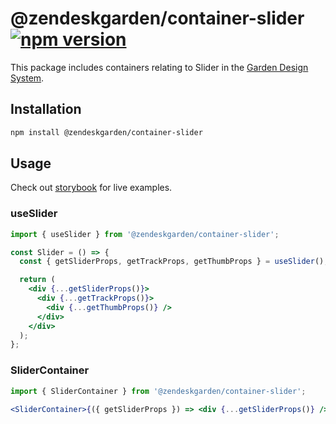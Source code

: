 # @zendeskgarden/container-slider [![npm version][npm version badge]][npm version link]

[npm version badge]: https://flat.badgen.net/npm/v/@zendeskgarden/container-slider
[npm version link]: https://www.npmjs.com/package/@zendeskgarden/container-slider

This package includes containers relating to Slider in the
[Garden Design System](https://zendeskgarden.github.io/).

## Installation

```sh
npm install @zendeskgarden/container-slider
```

## Usage

Check out [storybook](https://zendeskgarden.github.io/react-containers) for live examples.

### useSlider

```jsx
import { useSlider } from '@zendeskgarden/container-slider';

const Slider = () => {
  const { getSliderProps, getTrackProps, getThumbProps } = useSlider();

  return (
    <div {...getSliderProps()}>
      <div {...getTrackProps()}>
        <div {...getThumbProps()} />
      </div>
    </div>
  );
};
```

### SliderContainer

```jsx
import { SliderContainer } from '@zendeskgarden/container-slider';

<SliderContainer>{({ getSliderProps }) => <div {...getSliderProps()} />}</SliderContainer>;
```

<!--
  TODO:

  * [ ] Add Slider to root README table.
  * [ ] Delete this comment block.
-->
